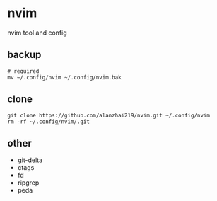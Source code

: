 # nvim
nvim tool and config

## backup
```shell
# required
mv ~/.config/nvim ~/.config/nvim.bak
```

## clone
```shell
git clone https://github.com/alanzhai219/nvim.git ~/.config/nvim
rm -rf ~/.config/nvim/.git
```

## other
- git-delta
- ctags
- fd
- ripgrep
- peda
